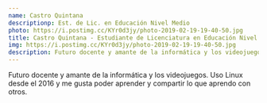 ```yaml
---
name: Castro Quintana
descriptionp: Est. de Lic. en Educación Nivel Medio
photo: https://i.postimg.cc/KYr0d3jy/photo-2019-02-19-19-40-50.jpg
title: Castro Quintana - Estudiante de Licenciatura en Educación Nivel Medio.
img: https://i.postimg.cc/KYr0d3jy/photo-2019-02-19-19-40-50.jpg
description: Futuro docente y amante de la informática y los videojuegos. Uso Linux desde el 2016 y me gusta poder aprender y compartir lo que aprendo con otros.
---
```


Futuro docente y amante de la informática y los videojuegos. Uso Linux desde el 2016 y me gusta poder aprender y compartir lo que aprendo con otros.
